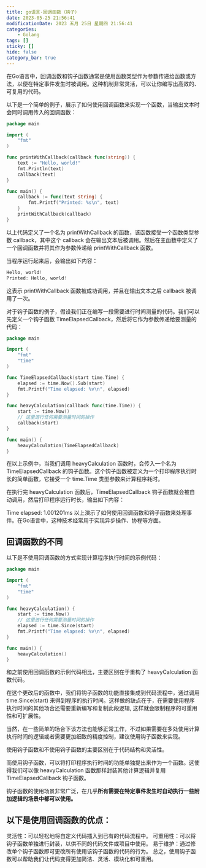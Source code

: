 ```yaml
---
title: go语言-回调函数（钩子）
date: 2023-05-25 21:56:41
modificationDate: 2023 五月 25日 星期四 21:56:41
categories: 
	- Golang
tags: []
sticky: []
hide: false
category_bar: true
---
```


在Go语言中，回调函数和钩子函数通常是使用函数类型作为参数传递给函数或方法，以便在特定事件发生时被调用。这种机制非常灵活，可以让你编写出高效的、可复用的代码。

以下是一个简单的例子，展示了如何使用回调函数来实现一个函数，当输出文本时会同时调用传入的回调函数：


```go
package main

import (
    "fmt"
)

func printWithCallback(callback func(string)) {
    text := "Hello, world!"
    fmt.Println(text)
    callback(text)
}

func main() {
    callback := func(text string) {
        fmt.Printf("Printed: %s\n", text)
    }
    printWithCallback(callback)
}
```

以上代码定义了一个名为 printWithCallback 的函数，该函数接受一个函数类型参数 callback，其中这个 callback 会在输出文本后被调用。然后在主函数中定义了一个回调函数并将其作为参数传递给 printWithCallback 函数。

当程序运行起来后，会输出如下内容：


```go
Hello, world!
Printed: Hello, world!
```

这表示 printWithCallback 函数被成功调用，并且在输出文本之后 callback 被调用了一次。

对于钩子函数的例子，假设我们正在编写一段需要进行时间测量的代码。我们可以先定义一个钩子函数 TimeElapsedCallback，然后将它作为参数传递给要测量的代码：


```go
package main

import (
    "fmt"
    "time"
)

func TimeElapsedCallback(start time.Time) {
    elapsed := time.Now().Sub(start)
    fmt.Printf("Time elapsed: %v\n", elapsed)
}

func heavyCalculation(callback func(time.Time)) {
    start := time.Now()
    // 这里进行任何需要测量时间的操作
    callback(start)
}

func main() {
    heavyCalculation(TimeElapsedCallback)
}
```

在以上示例中，当我们调用 heavyCalculation 函数时，会传入一个名为 TimeElapsedCallback 的钩子函数。这个钩子函数被定义为一个打印程序执行时长的简单函数，它接受一个 time.Time 类型参数来计算程序耗时。

在执行完 heavyCalculation 函数后，TimeElapsedCallback 钩子函数就会被自动调用，然后打印程序运行时长，输出如下内容：

Time elapsed: 1.001201ms
以上演示了如何使用回调函数和钩子函数来处理事件。在Go语言中，这种技术经常用于实现异步操作、协程等方面。
## 回调函数的不同

以下是不使用回调函数的方式实现计算程序执行时间的示例代码：


```go
package main

import (
    "fmt"
    "time"
)

func heavyCalculation() {
    start := time.Now()
    // 这里进行任何需要测量时间的操作
    elapsed := time.Since(start)
    fmt.Printf("Time elapsed: %v\n", elapsed)
}

func main() {
    heavyCalculation()
}
```

和之前使用回调函数的示例代码相比，主要区别在于重构了 heavyCalculation 函数代码。

在这个更改后的函数中，我们将钩子函数的功能直接集成到代码流程中，通过调用 time.Since(start) 来得到程序的执行时间。这样做的缺点在于，在需要使用程序执行时间的其他场合还需要重新编写和复制此段逻辑, 这样就会限制程序的可重用性和可扩展性。

当然，在一些简单的场合下该方法也能够正常工作，不过如果需要在多处使用计算执行时间的逻辑或者需要更加细致的精度控制，建议使用钩子函数来实现。

使用钩子函数和不使用钩子函数的主要区别在于代码结构和灵活性。

而使用钩子函数，可以将打印程序执行时间的功能单独提出来作为一个函数。这使得我们可以像 heavyCalculation 函数那样封装其他计算逻辑并复用 TimeElapsedCallback 钩子函数。

钩子函数的使用场景非常广泛，在几乎**所有需要在特定事件发生时自动执行一些附加逻辑的场景中都可以使用。**

## 以下是使用回调函数的优点：

灵活性：可以轻松地将自定义代码插入到已有的代码流程中。
可重用性：可以将钩子函数单独进行封装，以供不同的代码文件或项目中使用。
易于维护：通过修改单个钩子函数即可更改所有使用该钩子函数的代码的行为。
总之，使用钩子函数可以帮助我们让代码变得更加简洁、灵活、模块化和可重用。

